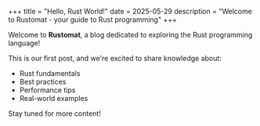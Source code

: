 +++
title = "Hello, Rust World!"
date = 2025-05-29
description = "Welcome to Rustomat - your guide to Rust programming"
+++

Welcome to **Rustomat**, a blog dedicated to exploring the Rust programming language!

This is our first post, and we're excited to share knowledge about:

- Rust fundamentals
- Best practices
- Performance tips
- Real-world examples

Stay tuned for more content!
